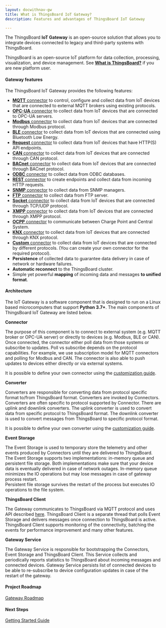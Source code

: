 ```yaml
---
layout: docwithnav-gw
title: What is ThingsBoard IoT Gateway?
description: Features and advantages of ThingsBoard IoT Gateway

---
```


The ThingsBoard **IoT Gateway** is an open-source solution that allows you to integrate devices connected to legacy and third-party systems with ThingsBoard.  

ThingsBoard is an open-source IoT platform for data collection, processing, visualization, and device management. See [**What is ThingsBoard?**](/docs/getting-started-guides/what-is-thingsboard/) if you are new platform user.

<object width="95%" data="/images/gateway/python-gateway-animd-ff.svg"></object>

#### Gateway features

The ThingsBoard IoT Gateway provides the following features:

 - [**MQTT** connector](/docs/iot-gateway/config/mqtt/) to control, configure and collect data from IoT devices that are connected to external MQTT brokers using existing protocols.
 - [**OPC-UA** connector](/docs/iot-gateway/config/opc-ua/) to collect data from IoT devices that are connected to OPC-UA servers.
 - [**Modbus** connector](/docs/iot-gateway/config/modbus/) to collect data from IoT devices that are connected through Modbus protocol.
 - [**BLE** connector](/docs/iot-gateway/config/ble/) to collect data from IoT devices that are connected using Bluetooth Low Energy.
 - [**Request** connector](/docs/iot-gateway/config/request/) to collect data from IoT devices that have HTTP(S) API endpoints.
 - [**CAN** connector](/docs/iot-gateway/config/can/) to collect data from IoT devices that are connected through CAN protocol.
 - [**BACnet** connector](/docs/iot-gateway/config/bacnet/) to collect data from IoT devices that are connected through BACnet protocol.
 - [**ODBC** connector](/docs/iot-gateway/config/odbc/) to collect data from ODBC databases.
 - [**REST** connector](/docs/iot-gateway/config/rest/) to create endpoints and collect data from incoming HTTP requests.
 - [**SNMP** connector](/docs/iot-gateway/config/snmp/) to collect data from SNMP managers.
 - [**FTP** connector](/docs/iot-gateway/config/ftp/) to collect data from FTP server.
 - [**Socket** connector](/docs/iot-gateway/config/socket/) to collect data from IoT devices that are connected through TCP/UDP protocol.
 - [**XMPP** connector](/docs/iot-gateway/config/xmpp/) to collect data from IoT devices that are connected through XMPP protocol.
 - [**OCPP** connector](/docs/iot-gateway/config/ocpp/) to communicate between Charge Point and Central System.
 - [**KNX** connector](/docs/iot-gateway/config/knx/) to collect data from IoT devices that are connected through KNX protocol.
 - [**Custom** connector](/docs/iot-gateway/custom/) to collect data from IoT devices that are connected by different protocols. (You can create your own connector for the required protocol).
 - **Persistence** of collected data to guarantee data delivery in case of network or hardware failures.
 - **Automatic reconnect** to the ThingsBoard cluster.
 - Simple yet powerful **mapping** of incoming data and messages **to unified format**.


#### Architecture

The IoT Gateway is a software component that is designed to run on a Linux based microcomputers that support **Python 3.7+**.
The main components of ThingsBoard IoT Gateway are listed below.

**Connector**

The purpose of this component is to connect to external system (e.g. MQTT broker or OPC-UA server) or directly to devices (e.g. Modbus, BLE or CAN).
Once connected, the connector either poll data from those systems or subscribe to updates. Poll vs subscribe depends on the protocol capabilities. 
For example, we use subscription model for MQTT connectors and polling for Modbus and CAN. 
The connector is also able to push updates to devices either directly or via external systems.

It is possible to define your own connector using the [customization guide](/docs/iot-gateway/custom/).

**Converter**   
 
Converters are responsible for converting data from protocol specific format to/from ThingsBoard format.
Converters are invoked by Connectors. Converters are often specific to protocol supported by Connector.
There are uplink and downlink converters. The uplink converter is used to convert data from specific protocol to ThingsBoard format.
The downlink converter is used to convert messages from ThingsBoard to specific protocol format.

It is possible to define your own converter using the [customization guide](/docs/iot-gateway/custom/#step-4-define-converter-implementation/).

**Event Storage**

The Event Storage is used to temporary store the telemetry and other events produced by Connectors until they are delivered to ThingsBoard.
The Event Storage supports two implementations: in-memory queue and persistent file storage. 
Both implementations make sure that your device data is eventually delivered in case of network outages.
In-memory queue minimizes the IO operations but may lose messages in case of gateway process restart.  
Persistent file storage survives the restart of the process but executes IO operations to the file system.

**ThingsBoard Client**

The Gateway communicates to ThingsBoard via MQTT protocol and uses API described [here](/docs/reference/gateway-mqtt-api/).
ThingsBoard Client is a separate thread that polls Event Storage and delivers messages once connection to ThingsBoard is active.  
ThingsBoard Client supports monitoring of the connectivity, batching the events for performance improvement and many other features.

**Gateway Service**

The Gateway Service is responsible for bootstrapping the Connectors, Event Storage and ThingsBoard Client. 
This Service collects and periodically reports statistics to ThingsBoard about incoming messages and connected devices.
Gateway Service persists list of connected devices to be able to re-subscribe to device configuration updates in case of the restart of the gateway. 

#### Project Roadmap

<p><a id="Products_IoTGateway_GRoadmap" href="/docs/iot-gateway/roadmap/" class="button gtm_button">Gateway Roadmap</a></p>

#### Next Steps

<p><a id="Products_IoTGateway_GSGuide" href="/docs/iot-gateway/getting-started/" class="button gtm_button">Getting Started 
Guide</a></p>
